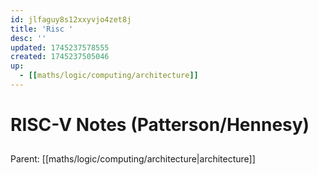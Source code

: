 ```yaml
---
id: jlfaguy8s12xxyvjo4zet8j
title: 'Risc '
desc: ''
updated: 1745237578555
created: 1745237505046
up:
  - [[maths/logic/computing/architecture]]
---
```


# RISC-V Notes (Patterson/Hennesy)

##

<!-- PARENT: auto -->
Parent: [[maths/logic/computing/architecture|architecture]]
<!-- /PARENT -->
